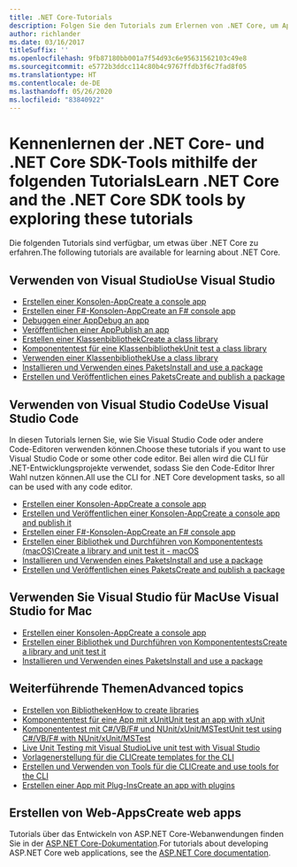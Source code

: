 ```yaml
---
title: .NET Core-Tutorials
description: Folgen Sie den Tutorials zum Erlernen von .NET Core, um Apps und Bibliotheken für Mac, Linux und Windows zu erstellen.
author: richlander
ms.date: 03/16/2017
titleSuffix: ''
ms.openlocfilehash: 9fb87180bb001a7f54d93c6e95631562103c49e8
ms.sourcegitcommit: e5772b3ddcc114c80b4c9767ffdb3f6c7fad8f05
ms.translationtype: HT
ms.contentlocale: de-DE
ms.lasthandoff: 05/26/2020
ms.locfileid: "83840922"
---
```

# <a name="learn-net-core-and-the-net-core-sdk-tools-by-exploring-these-tutorials"></a><span data-ttu-id="32760-103">Kennenlernen der .NET Core- und .NET Core SDK-Tools mithilfe der folgenden Tutorials</span><span class="sxs-lookup"><span data-stu-id="32760-103">Learn .NET Core and the .NET Core SDK tools by exploring these tutorials</span></span>

<span data-ttu-id="32760-104">Die folgenden Tutorials sind verfügbar, um etwas über .NET Core zu erfahren.</span><span class="sxs-lookup"><span data-stu-id="32760-104">The following tutorials are available for learning about .NET Core.</span></span>

## <a name="use-visual-studio"></a><span data-ttu-id="32760-105">Verwenden von Visual Studio</span><span class="sxs-lookup"><span data-stu-id="32760-105">Use Visual Studio</span></span>

- [<span data-ttu-id="32760-106">Erstellen einer Konsolen-App</span><span class="sxs-lookup"><span data-stu-id="32760-106">Create a console app</span></span>](with-visual-studio.md)
- [<span data-ttu-id="32760-107">Erstellen einer F#-Konsolen-App</span><span class="sxs-lookup"><span data-stu-id="32760-107">Create an F# console app</span></span>](../../fsharp/get-started/get-started-visual-studio.md)
- [<span data-ttu-id="32760-108">Debuggen einer App</span><span class="sxs-lookup"><span data-stu-id="32760-108">Debug an app</span></span>](debugging-with-visual-studio.md)
- [<span data-ttu-id="32760-109">Veröffentlichen einer App</span><span class="sxs-lookup"><span data-stu-id="32760-109">Publish an app</span></span>](publishing-with-visual-studio.md)
- [<span data-ttu-id="32760-110">Erstellen einer Klassenbibliothek</span><span class="sxs-lookup"><span data-stu-id="32760-110">Create a class library</span></span>](library-with-visual-studio.md)
- [<span data-ttu-id="32760-111">Komponententest für eine Klassenbibliothek</span><span class="sxs-lookup"><span data-stu-id="32760-111">Unit test a class library</span></span>](testing-library-with-visual-studio.md)
- [<span data-ttu-id="32760-112">Verwenden einer Klassenbibliothek</span><span class="sxs-lookup"><span data-stu-id="32760-112">Use a class library</span></span>](consuming-library-with-visual-studio.md)
- [<span data-ttu-id="32760-113">Installieren und Verwenden eines Pakets</span><span class="sxs-lookup"><span data-stu-id="32760-113">Install and use a package</span></span>](/nuget/quickstart/install-and-use-a-package-in-visual-studio)
- [<span data-ttu-id="32760-114">Erstellen und Veröffentlichen eines Pakets</span><span class="sxs-lookup"><span data-stu-id="32760-114">Create and publish a package</span></span>](/nuget/quickstart/create-and-publish-a-package-using-visual-studio)

## <a name="use-visual-studio-code"></a><span data-ttu-id="32760-115">Verwenden von Visual Studio Code</span><span class="sxs-lookup"><span data-stu-id="32760-115">Use Visual Studio Code</span></span>

<span data-ttu-id="32760-116">In diesen Tutorials lernen Sie, wie Sie Visual Studio Code oder andere Code-Editoren verwenden können.</span><span class="sxs-lookup"><span data-stu-id="32760-116">Choose these tutorials if you want to use Visual Studio Code or some other code editor.</span></span> <span data-ttu-id="32760-117">Bei allen wird die CLI für .NET-Entwicklungsprojekte verwendet, sodass Sie den Code-Editor Ihrer Wahl nutzen können.</span><span class="sxs-lookup"><span data-stu-id="32760-117">All use the CLI for .NET Core development tasks, so all can be used with any code editor.</span></span>

- [<span data-ttu-id="32760-118">Erstellen einer Konsolen-App</span><span class="sxs-lookup"><span data-stu-id="32760-118">Create a console app</span></span>](with-visual-studio-code.md)
- [<span data-ttu-id="32760-119">Erstellen und Veröffentlichen einer Konsolen-App</span><span class="sxs-lookup"><span data-stu-id="32760-119">Create a console app and publish it</span></span>](cli-create-console-app.md)
- [<span data-ttu-id="32760-120">Erstellen einer F#-Konsolen-App</span><span class="sxs-lookup"><span data-stu-id="32760-120">Create an F# console app</span></span>](../../fsharp/get-started/get-started-vscode.md)
- [<span data-ttu-id="32760-121">Erstellen einer Bibliothek und Durchführen von Komponententests (macOS)</span><span class="sxs-lookup"><span data-stu-id="32760-121">Create a library and unit test it - macOS</span></span>](using-on-macos.md)
- [<span data-ttu-id="32760-122">Installieren und Verwenden eines Pakets</span><span class="sxs-lookup"><span data-stu-id="32760-122">Install and use a package</span></span>](/nuget/quickstart/install-and-use-a-package-using-the-dotnet-cli)
- [<span data-ttu-id="32760-123">Erstellen und Veröffentlichen eines Pakets</span><span class="sxs-lookup"><span data-stu-id="32760-123">Create and publish a package</span></span>](/nuget/quickstart/create-and-publish-a-package-using-the-dotnet-cli)

## <a name="use-visual-studio-for-mac"></a><span data-ttu-id="32760-124">Verwenden Sie Visual Studio für Mac</span><span class="sxs-lookup"><span data-stu-id="32760-124">Use Visual Studio for Mac</span></span>

- [<span data-ttu-id="32760-125">Erstellen einer Konsolen-App</span><span class="sxs-lookup"><span data-stu-id="32760-125">Create a console app</span></span>](using-on-mac-vs.md)
- [<span data-ttu-id="32760-126">Erstellen einer Bibliothek und Durchführen von Komponententests</span><span class="sxs-lookup"><span data-stu-id="32760-126">Create a library and unit test it</span></span>](using-on-mac-vs-full-solution.md)
- [<span data-ttu-id="32760-127">Installieren und Verwenden eines Pakets</span><span class="sxs-lookup"><span data-stu-id="32760-127">Install and use a package</span></span>](/nuget/quickstart/install-and-use-a-package-in-visual-studio-mac)

## <a name="advanced-topics"></a><span data-ttu-id="32760-128">Weiterführende Themen</span><span class="sxs-lookup"><span data-stu-id="32760-128">Advanced topics</span></span>

- [<span data-ttu-id="32760-129">Erstellen von Bibliotheken</span><span class="sxs-lookup"><span data-stu-id="32760-129">How to create libraries</span></span>](libraries.md)
- [<span data-ttu-id="32760-130">Komponententest für eine App mit xUnit</span><span class="sxs-lookup"><span data-stu-id="32760-130">Unit test an app with xUnit</span></span>](testing-with-cli.md)
- [<span data-ttu-id="32760-131">Komponententest mit C#/VB/F# und NUnit/xUnit/MSTest</span><span class="sxs-lookup"><span data-stu-id="32760-131">Unit test using C#/VB/F# with NUnit/xUnit/MSTest</span></span>](../testing/index.md)
- [<span data-ttu-id="32760-132">Live Unit Testing mit Visual Studio</span><span class="sxs-lookup"><span data-stu-id="32760-132">Live unit test with Visual Studio</span></span>](/visualstudio/test/live-unit-testing-start)
- [<span data-ttu-id="32760-133">Vorlagenerstellung für die CLI</span><span class="sxs-lookup"><span data-stu-id="32760-133">Create templates for the CLI</span></span>](cli-templates-create-item-template.md)
- [<span data-ttu-id="32760-134">Erstellen und Verwenden von Tools für die CLI</span><span class="sxs-lookup"><span data-stu-id="32760-134">Create and use tools for the CLI</span></span>](../tools/global-tools-how-to-create.md)
- [<span data-ttu-id="32760-135">Erstellen einer App mit Plug-Ins</span><span class="sxs-lookup"><span data-stu-id="32760-135">Create an app with plugins</span></span>](creating-app-with-plugin-support.md)

## <a name="create-web-apps"></a><span data-ttu-id="32760-136">Erstellen von Web-Apps</span><span class="sxs-lookup"><span data-stu-id="32760-136">Create web apps</span></span>

<span data-ttu-id="32760-137">Tutorials über das Entwickeln von ASP.NET Core-Webanwendungen finden Sie in der [ASP.NET Core-Dokumentation](/aspnet/core/).</span><span class="sxs-lookup"><span data-stu-id="32760-137">For tutorials about developing ASP.NET Core web applications, see the [ASP.NET Core documentation](/aspnet/core/).</span></span>
